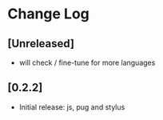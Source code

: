 # Change Log

## [Unreleased]
- will check / fine-tune for more languages

## [0.2.2]
- Initial release: js, pug and stylus